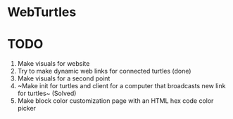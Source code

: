 # WebTurtles

# TODO
1. Make visuals for website
2. Try to make dynamic web links for connected turtles (done)
3. Make visuals for a second point
4. ~Make init for turtles and client for a computer that broadcasts new link for turtles~ (Solved)
5. Make block color customization page with an HTML hex code color picker
